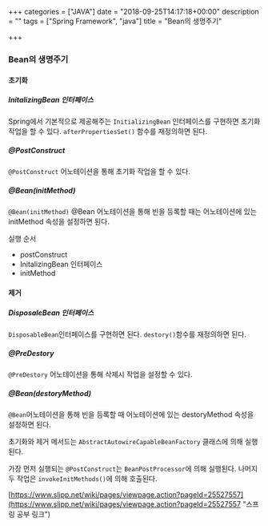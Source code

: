 +++
categories = ["JAVA"]
date = "2018-09-25T14:17:18+00:00"
description = ""
tags = ["Spring Framework", "java"]
title = "Bean의 생명주기"

+++
### Bean의 생명주기

#### 초기화

##### InitalizingBean 인터페이스

Spring에서 기본적으로 제공해주는 `InitializingBean` 인터페이스를 구현하면 초기화 작업을 할 수 있다. `afterPropertiesSet()` 함수를 재정의하면 된다.

##### @PostConstruct

`@PostConstruct` 어노테이션을 통해 초기화 작업을 할 수 있다.

##### @Bean(initMethod)

`@Bean(initMethod)` @Bean 어노테이션을 통해 빈을 등록할 때는 어노테이션에 있는 initMethod 속성을 설정하면 된다.

실행 순서

* postConstruct
* InitalizingBean 인터페이스
* initMethod

#### 제거

##### DisposaleBean 인터페이스

`DisposableBean`인터페이스를 구현하면 된다. `destory()`함수를 재정의하면 된다.

##### @PreDestory

`@PreDestory` 어노테이션을 통해 삭제시 작업을 설정할 수 있다.

##### @Bean(destoryMethod)

`@Bean`어노테이션을 통해 빈을 등록할 때 어노테이션에 있는 destoryMethod 속성을 설정하면 된다.

초기화와 제거 메서드는 `AbstractAutowireCapableBeanFactory` 클래스에 의해 실행된다.

가장 먼저 실행되는 `@PostConstruct`는 `BeanPostProcessor`에 의해 실행된다. 나머지 두 작업은 `invokeInitMethods()`에 의해 호출된다.

[https://www.slipp.net/wiki/pages/viewpage.action?pageId=25527557](https://www.slipp.net/wiki/pages/viewpage.action?pageId=25527557 "스프링 공부 링크")